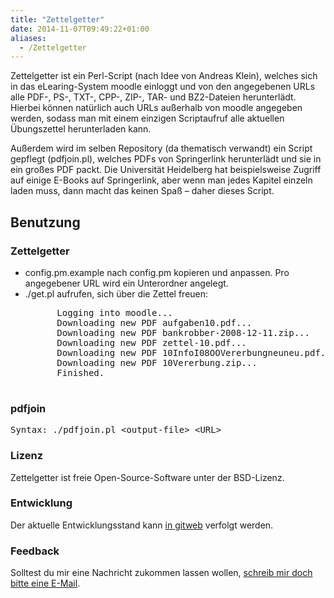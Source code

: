 ```yaml
---
title: "Zettelgetter"
date: 2014-11-07T09:49:22+01:00
aliases:
  - /Zettelgetter
---
```


<div id="content"><p>
Zettelgetter ist ein Perl-Script (nach Idee von Andreas Klein), welches sich in
das eLearing-System moodle einloggt und von den angegebenen URLs alle PDF-,
PS-, TXT-, CPP-, ZIP-, TAR- und BZ2-Dateien herunterlädt. Hierbei können
natürlich auch URLs außerhalb von moodle angegeben werden, sodass man mit einem
einzigen Scriptaufruf alle aktuellen Übungszettel herunterladen kann.
</p>

<p>
Außerdem wird im selben Repository (da thematisch verwandt) ein Script gepflegt
(pdfjoin.pl), welches PDFs von Springerlink herunterlädt und sie in ein großes
PDF packt. Die Universität Heidelberg hat beispielsweise Zugriff auf einige
E-Books auf Springerlink, aber wenn man jedes Kapitel einzeln laden muss, dann
macht das keinen Spaß – daher dieses Script.
</p>

<h2>Benutzung</h2>

<h3>Zettelgetter</h3>

<ul>
  <li>
  config.pm.example nach config.pm kopieren und anpassen. Pro angegebener URL wird ein Unterordner angelegt.
  </li>
  <li>
  ./get.pl aufrufen, sich über die Zettel freuen:
  <pre>
      Logging into moodle...
      Downloading new PDF aufgaben10.pdf...
      Downloading new PDF bankrobber-2008-12-11.zip...
      Downloading new PDF zettel-10.pdf...
      Downloading new PDF 10InfoI08OOVererbungneuneu.pdf...
      Downloading new PDF 10Vererbung.zip...
      Finished.
  </pre>
  </li>
</ul>

<h3>pdfjoin</h3>

<pre>Syntax: ./pdfjoin.pl &lt;output-file&gt; &lt;URL&gt;</pre>
</div>
	<h3>Lizenz</h3>
	<p><span class="name">Zettelgetter</span> ist freie Open-Source-Software unter der <span class="license">BSD-Lizenz</span>.</p>
	<div id="development">
		<h3>Entwicklung</h3>
		<p>Der aktuelle Entwicklungsstand kann <a class="dev_url" href="http://code.stapelberg.de/git/zettelgetter">in gitweb</a> verfolgt werden.</p>
	</div>
	<h3>Feedback</h3>
	<p>Solltest du mir eine Nachricht zukommen lassen wollen, <a href="/Impressum">schreib mir doch bitte eine E-Mail</a>.</p>
</div>
